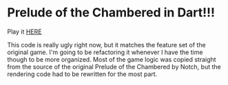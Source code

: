 # Prelude of the Chambered in Dart!!!

Play it [HERE](http://potc.unknownloner.com/)

This code is really ugly right now, but it matches the feature set of
the original game. I'm going to be refactoring it whenever I have the
time though to be more organized. Most of the game logic was copied
straight from the source of the original Prelude of the Chambered
by Notch, but the rendering code had to be rewritten for the most part.
